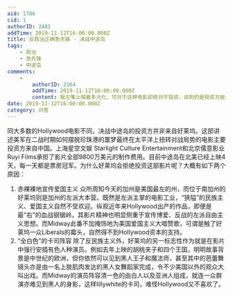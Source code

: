 ```yaml
---
aid: 1786
cid: 1
authorID: 2481
addTime: 2019-11-12T16:00:00.000Z
title: 反政治正确急先锋 - 决战中途岛
tags:
    - 政治
    - 急先锋
    - 中途岛
comments:
    -
        authorID: 2164
        addTime: 2019-11-12T16:00:00.000Z
        content: 极左嘴上喊着多元化，可对于这种电影却绝对不投资，讽刺的是投资方居然是大陆人。 美国的极左离纳粹越来越近了。
date: 2019-11-12T16:00:00.000Z
category: 问答
---
```


同大多数的Hollywood电影不同，决战中途岛的投资方并非来自好莱坞。这部讲述美军在二战时期如何摆脱珍珠港的噩梦最终在太平洋上扭转对战局势的电影主要投资方来自中国。上海星空文娱 Starlight Culture Entertainment和北京儒意影业 Ruyi Films承担了影片全部9800万美元的制作费用。目前中途岛在北美已经上映4天，每一天都是票房冠军。为什么好莱坞会拒绝投资这部影片呢？大概有如下两个原因：

1.  赤裸裸地宣传爱国主义 众所周知今天的加州是美国最左的州，而位于南加州的好莱坞则是加州的左派大本营。既然是左派主掌的电影工业，“狭隘”的民族主义、爱国主义自然不受欢迎。纵观近年来Hollywood出产的作品，即便是最“右”的血战钢锯岭，其影片精神也明显侧重于宣传博爱、反战的左派自由主义思想。而Midway此番不加掩饰地为美国爱国主义大唱赞歌，可谓是触了好莱坞一众Liberals的霉头，自然得不到Hollywood资本的支持。
2.  “全白色”的卡司阵容 除了反民族主义外，好莱坞的另一标志性作为就是在影片中强行安插有色人种演员。例如去年上映的胡桃夹子和四个王国，明明故事背景是中世纪的欧洲，但你依然可以见到黑人王子和魔法师，甚至其中的芭蕾舞镜头亦是由一名上肢肌肉发达的黑人女舞蹈家完成，令不少美国以外的观众大叫出戏。而Midway的演员阵容清一色的由白人以及亚洲人组成，就连一众群演亦难见到黑人的身影，这样lillywhite的卡司，难怪Hollywood又不喜欢了。

